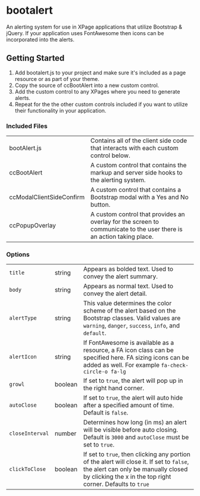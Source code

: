 # bootalert
An alerting system for use in XPage applications that utilize Bootstrap & jQuery.  If your application uses FontAwesome then icons can be incorporated into the alerts.

## Getting Started


1. Add bootalert.js to your project and make sure it's included as a page resource or as part of your theme.
2. Copy the source of ccBootAlert into a new custom control.
3. Add the custom control to any XPages where you need to generate alerts.
4. Repeat for the the other custom controls included if you want to utilize their functionality in your application.

### Included Files
<table>
  <tr>
    <td>bootAlert.js</td>
    <td>Contains all of the client side code that interacts with each custom control below.</td>
  </tr>
  <tr>
    <td>ccBootAlert</td>
    <td>A custom control that contains the markup and server side hooks to the alerting system.</td>
  </tr>
  <tr>
    <td>ccModalClientSideConfirm</td>
    <td>A custom control that contains a Bootstrap modal with a Yes and No button.</td>
  </tr>
  <tr>
    <td>ccPopupOverlay</td>
    <td>A custom control that provides an overlay for the screen to communicate to the user there is an action taking place.</td>
  </tr>
 </table>

### Options
<table>
  <tr>
    <td><code>title</code></td>
    <td>string</td>
    <td>Appears as bolded text.  Used to convey the alert summary.</td>
  </tr>
  <tr>
    <td><code>body</code></td>
    <td>string</td>
    <td>Appears as normal text.  Used to convey the alert detail.</td>
  </tr>
  <tr>
    <td><code>alertType</code></td>
    <td>string</td>
    <td>This value determines the color scheme of the alert based on the Bootstrap classes.  Valid values are <code>warning</code>, <code>danger</code>, <code>success</code>, <code>info</code>, and <code>default</code>.</td>
  </tr>
  <tr>
    <td><code>alertIcon</code></td>
    <td>string</td>
    <td>If FontAwesome is available as a resource, a FA icon class can be specified here.  FA sizing icons can be added as well.  For example <code>fa-check-circle-o fa-lg</code></td>
  </tr>
  <tr>
    <td><code>growl</code></td>
    <td>boolean</td>
    <td>If set to <code>true</code>, the alert will pop up in the right hand corner.</td>
  </tr>
  <tr>
    <td><code>autoClose</code></td>
    <td>boolean</td>
    <td>If set to <code>true</code>, the alert will auto hide after a specified amount of time.  Default is <code>false</code>.</td>
  </tr> 
  <tr>
    <td><code>closeInterval</code></td>
    <td>number</td>
    <td>Determines how long (in ms) an alert will be visible before auto closing.  Default is <code>3000</code> and <code>autoClose</code> must be set to <code>true</code>.</td>
  </tr>
  <tr>
    <td><code>clickToClose</code></td>
    <td>boolean</td>
    <td>If set to <code>true</code>, then clicking any portion of the alert will close it.  If set to <code>false</code>, the alert can only be manually closed by clicking the x in the top right corner.  Defaults to <code>true</code></td>
  </tr>
 </table>
